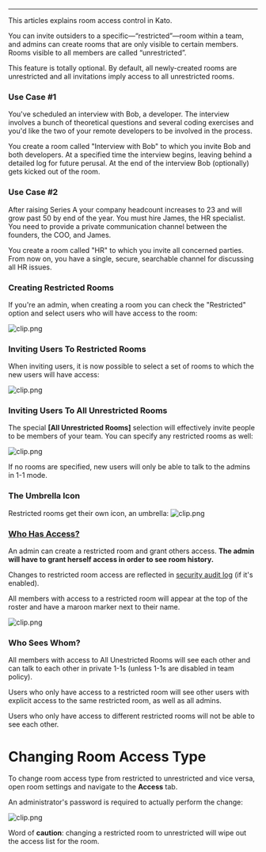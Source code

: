***

This articles explains room access control in Kato.

You can invite outsiders to a specific—“restricted”—room within a team, and admins can create rooms that are only visible to certain members. Rooms visible to all members are called “unrestricted”.

This feature is totally optional. By default, all newly-created rooms are unrestricted and all invitations imply access to all unrestricted rooms.

### Use Case #1
You've scheduled an interview with Bob, a developer. The interview involves a bunch of theoretical questions and several coding exercises and you'd like the two of your remote developers to be involved in the process.

You create a room called "Interview with Bob" to which you invite Bob and both developers. At a specified time the interview begins, leaving behind a detailed log for future perusal. At the end of the interview Bob (optionally) gets kicked out of the room.

### Use Case #2
After raising Series A your company headcount increases to 23 and will grow past 50 by end of the year. You must hire James, the HR specialist. You need to provide a private communication channel between the founders, the COO, and James.

You create a room called "HR" to which you invite all concerned parties. From now on, you have a single, secure, searchable channel for discussing all HR issues.

### Creating Restricted Rooms

If you're an admin, when creating a room you can check  the "Restricted" option and select users who will have access to the room: 

![clip.png](https://s3.amazonaws.com/kato-share/5b5fb4b325ef5920c209f40fefcbc6dc79622613e0314148bc98f99c7730114/clip.png)

### Inviting Users To Restricted Rooms
When inviting users, it is now possible to select a set of rooms to which the new users will have access:

![clip.png](https://s3.amazonaws.com/kato-share/130484a68d83584df8f0d269a648ee0f14d1091cc12ac129419bcba455f695a/clip.png)

### Inviting Users To All Unrestricted Rooms
The special **[All Unrestricted Rooms]** selection will effectively invite people to be members of your team. You can specify any restricted rooms as well:

![clip.png](https://s3.amazonaws.com/kato-share/19886620805031b8d56e1e148474b24097762d3742a4e01ce65fc4fdb5939a30/clip.png)

If no rooms are specified, new users will only be able to talk to the admins in 1-1 mode.

### The Umbrella Icon

Restricted rooms get their own icon, an umbrella: ![clip.png](https://s3.amazonaws.com/kato-share/e00d5b0d88b2357867eaa1956bc7344624602bdc866ddab93471de9e5b4caa2f/clip.png)

### <a href="#access" name="access">Who Has Access?</a>
An admin can create a restricted room and grant others access. **The admin will have to grant herself access in order to see room history.**

Changes to restricted room access are reflected in [security audit log](/articles/en/power-users/security-audit-log/) (if it's enabled).

All members with access to a restricted room will appear at the top of the roster and have a maroon marker next to their name.

![clip.png](https://s3.amazonaws.com/kato-share/7a7e61188b15aafda81ca88a9d63210e4662cdd15040d5e1624cfa8610ab372/clip.png)

### Who Sees Whom?
All members with access to All Unestricted Rooms will see each other and can talk to each other in private 1-1s (unless 1-1s are disabled in team policy).

Users who only have access to a restricted room will see other users with explicit access to the same restricted room, as well as all admins.

Users who only have access to different restricted rooms will not be able to see each other.

# Changing Room Access Type
To change room access type from restricted to unrestricted and vice versa, open room settings and navigate to the **Access** tab.

An administrator's password is required to actually perform the change:

![clip.png](https://s3.amazonaws.com/kato-share/cc0631502f34a1f68797e9b74e60276b782edeba61481086f5caa49a42a92c7c/clip.png)

Word of **caution**: changing a restricted room to unrestricted will wipe out the access list for the room.

